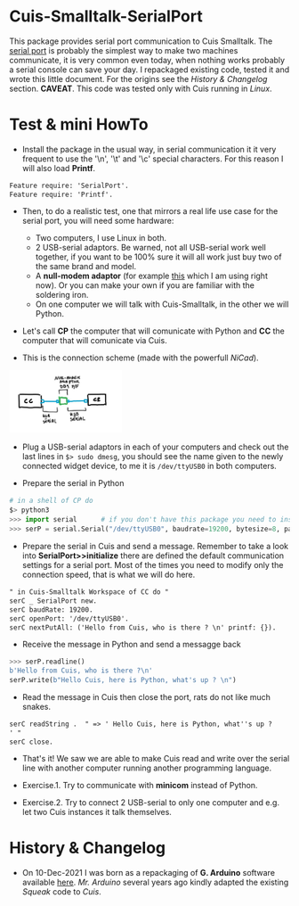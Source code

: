 # Cuis-Smalltalk-SerialPort
This package provides serial port communication to Cuis Smalltalk. The [serial port](https://en.wikipedia.org/wiki/Serial_port) is probably the simplest way to make two machines communicate, it is very common even today, when nothing works probably a serial console can save your day. I repackaged existing code, tested it and wrote this little document. For the origins see the *History & Changelog* section. 
**CAVEAT**. This code was tested only with Cuis running in *Linux*. 

# Test & mini HowTo 

* Install the package in the usual way, in serial communication it it very frequent to use the '\n', '\t'
and '\c' special characters. For this reason I will also load **Printf**.

```smalltalk
Feature require: 'SerialPort'.
Feature require: 'Printf'.
```

* Then, to do a realistic test, one that mirrors a real life use case for the serial port, you will need some hardware:
  * Two computers, I use Linux in both. 
  * 2 USB-serial adaptors. Be warned, not all USB-serial work well together, if you want to be 100% sure
    it will all work just buy two of the same brand and model. 
  * A **null-modem adaptor** (for example [this](https://www.amazon.it/StarTech-com-Adattatore-Modem-Seriale-RS-232/dp/B000DZH4V0/ref=sr_1_17?keywords=null+modem&qid=1639180837&sr=8-17) which I am using right now). Or you can make your own if you are familiar with the soldering iron.
  * On one computer we will talk with Cuis-Smalltalk, in the other we will Python.
    
* Let's call **CP** the computer that will comunicate with Python and **CC** the computer that will comunicate via Cuis.

* This is the connection scheme (made with the powerfull *NiCad*).
  
<img src="./img/serial-connection-diagram.png" width="40%"> </img>

* Plug a USB-serial adaptors in each of your computers and check out the last lines in `$> sudo dmesg`, you should 
  see the name given to the newly connected widget device, to me it is `/dev/ttyUSB0` in both computers.
  

* Prepare the serial in Python

```python
# in a shell of CP do 
$> python3 
>>> import serial      # if you don't have this package you need to install it
>>> serP = serial.Serial("/dev/ttyUSB0", baudrate=19200, bytesize=8, parity='N', stopbits=1, timeout=None, xonxoff=0, rtscts=0) 
```

* Prepare the serial in Cuis and send a message. Remember to take a look into **SerialPort>>initialize** there 
are defined the default communication settings for a serial port. Most of the times you need to modify only
the connection speed, that is what we will do here.

```smalltalk
" in Cuis-Smalltalk Workspace of CC do "
serC _ SerialPort new. 
serC baudRate: 19200.
serC openPort: '/dev/ttyUSB0'. 
serC nextPutAll: ('Hello from Cuis, who is there ? \n' printf: {}). 
```

* Receive the message in Python and send a messagge back

```python
>>> serP.readline()
b'Hello from Cuis, who is there ?\n'
serP.write(b"Hello Cuis, here is Python, what's up ? \n")
```

* Read the message in Cuis then close the port, rats do not like much snakes.

```smalltalk
serC readString .  " => ' Hello Cuis, here is Python, what''s up ? 
' "
serC close.
```


* That's it! We saw we are able to make Cuis read and write over the serial line with another computer 
running another programming language. 

* Exercise.1. Try to communicate with **minicom** instead of Python.
* Exercise.2. Try to connect 2 USB-serial to only one computer and e.g. let two Cuis instances it talk themselves.


# History & Changelog
* On 10-Dec-2021 I was born as a repackaging of **G. Arduino** software available [here](https://github.com/garduino/Cuis-Smalltalk-Miscellaneous). *Mr. Arduino* several years ago kindly adapted the existing *Squeak* code to *Cuis*. 
